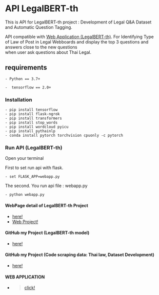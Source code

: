 # API LegalBERT-th

This is API for LegalBERT-th project : Development of Legal Q&A Dataset and Automatic Question Tagging.

API compatible with [Web  Application (LegalBERT-th)](https://github.com/WiratchawaKannika/WebApp_LegalBERT-th). For Identifying Type of Law of Post in Legal Webboards and display the top 3 questions and answers close to the new questions  
when user ask questions about Thai Legal.

## requirements

```shell
- Python == 3.7+
```

```shell
-  tensorflow == 2.0+
```

### Installation

```shell
- pip install tensorflow
- pip install flask-ngrok
- pip install transformers
- pip install stop_words
- pip install wordcloud pyicu
- pip install pythainlp
- conda install pytorch torchvision cpuonly -c pytorch
```

### Run API (LegalBERT-th)
Open your terminal

First to set run api with flask.

```shell
- set FLASK_APP=webapp.py
```

The second. You run api file : webapp.py 
```shell
- python webapp.py
```


#### WebPage detail of LegalBERT-th Project
- [here!](https://github.com/WiratchawaKannika/LegalDoc_NLP) 
- [Web Project!](https://wiratchawakannika.github.io/LegalDoc_NLP/)

#### GitHub my Project (LegalBERT-th model)
- [here!](https://github.com/WiratchawaKannika/bert/tree/master/LegalBERT-th) 

#### GitHub my Project (Code scraping data: Thai law, Dataset Development)
- [here!](https://github.com/WiratchawaKannika/LegalDoc_project4) 

#### WEB APPLICATION 
- > [click!](http://52.230.5.114:5007/)
